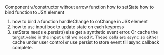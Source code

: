 Component w/constructor without arrow function
how to setState
how to bind function to JSX element

1) how to bind a function handleChange to onChange in JSX element
2) how to use input box to update state on each keypress
3) setState needs e.persist() else get a synthetic event error. Or cache the target.value in the input until we need it. These
calls are async so either cache under user control or use persist to store event till async callback complete. 

